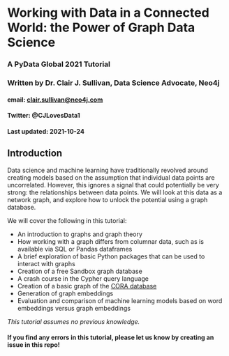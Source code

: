 # Working with Data in a Connected World: the Power of Graph Data Science
### A PyData Global 2021 Tutorial
### Written by Dr. Clair J. Sullivan, Data Science Advocate, Neo4j
#### email: clair.sullivan@neo4j.com
#### Twitter: @CJLovesData1
#### Last updated: 2021-10-24

## Introduction

Data science and machine learning have traditionally revolved around creating models based on the assumption that individual data points are uncorrelated. However, this ignores a signal that could potentially be very strong: the relationships between data points. We will look at this data as a network graph, and explore how to unlock the potential using a graph database.

We will cover the following in this tutorial:

- An introduction to graphs and graph theory
- How working with a graph differs from columnar data, such as is available via SQL or Pandas dataframes
- A brief exploration of basic Python packages that can be used to interact with graphs
- Creation of a free Sandbox graph database
- A crash course in the Cypher query language
- Creation of a basic graph of the [CORA database](https://relational.fit.cvut.cz/dataset/CORA)
- Generation of graph embeddings
- Evaluation and comparison of machine learning models based on word embeddings versus graph embeddings

_This tutorial assumes no previous knowledge._  

#### If you find any errors in this tutorial, please let us know by creating an issue in this repo!